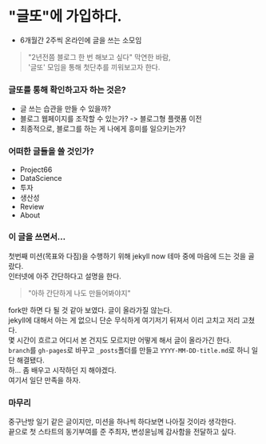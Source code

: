 # "글또"에 가입하다.

- 6개월간 2주씩 온라인에 글을 쓰는 소모임

> "2년전쯤 블로그 한 번 해보고 싶다" 막연한 바람,  
'글또' 모임을 통해 첫단추를 끼워보고자 한다.

### 글또를 통해 확인하고자 하는 것은?
- 글 쓰는 습관을 만들 수 있을까?
- 블로그 웹페이지를 조작할 수 있는가? -> 블로그형 플랫폼 이전
- 최종적으로, 블로그를 하는 게 나에게 흥미를 일으키는가?

### 어떠한 글들을 쓸 것인가?
- Project66
- DataScience
- 투자
- 생산성
- Review
- About

### 이 글을 쓰면서...
첫번째 미션(목표와 다짐)을 수행하기 위해 jekyll now 테마 중에 마음에 드는 것을 골랐다.  
인터넷에 아주 간단하다고 설명을 한다. 
> "아하 간단하게 나도 만들어봐야지"

fork만 하면 다 될 것 같아 보였다. 글이 올라가질 않는다.  
jekyll에 대해서 아는 게 없으니 단순 무식하게 여기저기 뒤져서 이리 고치고 저리 고쳤다.  
몇 시간이 흐르고 어디서 본 건지도 모르지만 어떻게 해서 글이 올라가긴 한다.  
`branch`를 `gh-pages`로 바꾸고 `_posts`폴더를 만들고 `YYYY-MM-DD-title.md`로 하니 일단 해결됐다.  
하... 좀 배우고 시작하던 지 해야겠다.   
여기서 일단 만족을 하자.  

### 마무리
중구난방 일기 같은 글이지만, 미션을 하나씩 하다보면 나아질 것이라 생각한다.  
끝으로 첫 스타트의 동기부여를 준 주최자, 변성윤님께 감사함을 전달하고 싶다.



